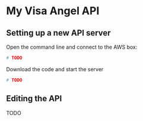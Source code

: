 # My Visa Angel API

## Setting up a new API server

Open the command line and connect to the AWS box:
```sh
# TODO
```

Download the code and start the server
```sh
# TODO
```

## Editing the API

TODO
